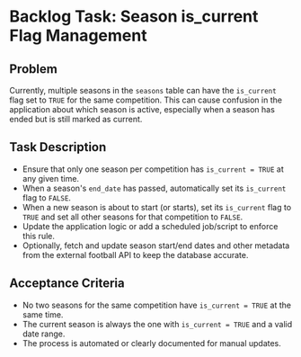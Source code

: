 # Backlog Task: Season is_current Flag Management

## Problem
Currently, multiple seasons in the `seasons` table can have the `is_current` flag set to `TRUE` for the same competition. This can cause confusion in the application about which season is active, especially when a season has ended but is still marked as current.

## Task Description
- Ensure that only one season per competition has `is_current = TRUE` at any given time.
- When a season's `end_date` has passed, automatically set its `is_current` flag to `FALSE`.
- When a new season is about to start (or starts), set its `is_current` flag to `TRUE` and set all other seasons for that competition to `FALSE`.
- Update the application logic or add a scheduled job/script to enforce this rule.
- Optionally, fetch and update season start/end dates and other metadata from the external football API to keep the database accurate.

## Acceptance Criteria
- No two seasons for the same competition have `is_current = TRUE` at the same time.
- The current season is always the one with `is_current = TRUE` and a valid date range.
- The process is automated or clearly documented for manual updates. 